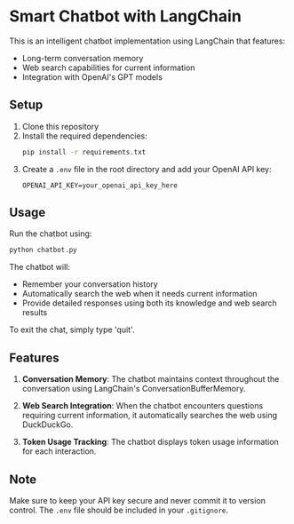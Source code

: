 # Smart Chatbot with LangChain

This is an intelligent chatbot implementation using LangChain that features:
- Long-term conversation memory
- Web search capabilities for current information
- Integration with OpenAI's GPT models

## Setup

1. Clone this repository
2. Install the required dependencies:
   ```bash
   pip install -r requirements.txt
   ```
3. Create a `.env` file in the root directory and add your OpenAI API key:
   ```
   OPENAI_API_KEY=your_openai_api_key_here
   ```

## Usage

Run the chatbot using:
```bash
python chatbot.py
```

The chatbot will:
- Remember your conversation history
- Automatically search the web when it needs current information
- Provide detailed responses using both its knowledge and web search results

To exit the chat, simply type 'quit'.

## Features

1. **Conversation Memory**: The chatbot maintains context throughout the conversation using LangChain's ConversationBufferMemory.

2. **Web Search Integration**: When the chatbot encounters questions requiring current information, it automatically searches the web using DuckDuckGo.

3. **Token Usage Tracking**: The chatbot displays token usage information for each interaction.

## Note

Make sure to keep your API key secure and never commit it to version control. The `.env` file should be included in your `.gitignore`. 